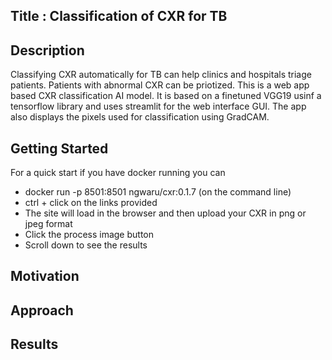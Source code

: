 ## **Title** : Classification of CXR for TB

## **Description** 
Classifying CXR automatically for TB can help clinics and hospitals triage patients.  Patients with abnormal CXR can be priotized. This is a web app based CXR classification AI model. It is based on a finetuned VGG19 usinf a tensorflow library and uses streamlit for the web interface GUI. The app also displays the pixels used for classification using GradCAM.



## **Getting Started**
For a quick start if you have docker running you can  
- docker run -p 8501:8501 ngwaru/cxr:0.1.7 (on the command line)
- ctrl + click on the links provided
- The site will load in the browser and then upload your CXR in png or jpeg format
- Click the process image button
- Scroll down to see the results

## **Motivation**

## **Approach**

## **Results**


